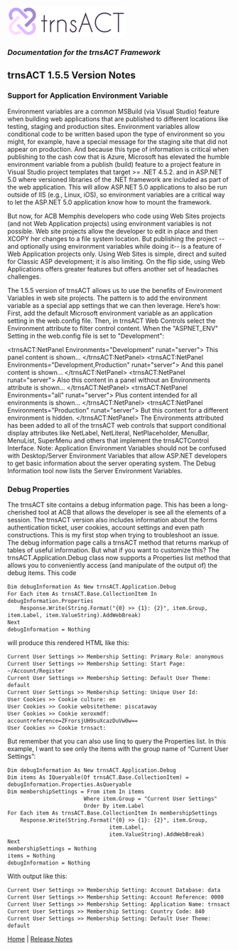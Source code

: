 ![Logo](../img/logo_default.png)  

### *Documentation for the trnsACT Framework*

## trnsACT 1.5.5 Version Notes

### Support for Application Environment Variable

Environment variables are a common MSBuild (via Visual Studio) feature when building web applications that are published to different locations like testing, staging and production sites. Environment variables allow conditional code to be written based upon the type of environment so you might, for example, have a special message for the staging site that did not appear on production. And because this type of information is critical when publishing to the cash cow that is Azure, Microsoft has elevated the humble environment variable from a publish (build) feature to a project feature in Visual Studio project templates that target >= .NET 4.5.2. and in ASP.NET 5.0 where versioned libraries of the .NET framework are included as part of the web application. This will allow ASP.NET 5.0 applications to also be run outside of IIS (e.g., Linux, iOS), so environment variables are a critical way to let the ASP.NET 5.0 application know how to mount the framework.

But now, for ACB Memphis developers who code using Web Sites projects (and not Web Application projects) using environment variables is not possible. Web site projects allow the developer to edit in place and then XCOPY her changes to a file system location. But publishing the project --and optionally using environment variables while doing it-- is a feature of Web Application projects only. Using Web Sites is simple, direct and suited for Classic ASP development; it is also limiting. On the flip side, using Web Applications offers greater features but offers another set of headaches challenges. 

The 1.5.5 version of trnsACT allows us to use the benefits of Environment Variables in web site projects. The pattern is to add the environment variable as a special app settings that we can then leverage. Here’s how:
First, add the default Microsoft environment variable as an application setting in the web.config file. 
<add key="ASPNET_ENV" value="Development" />
Then, in trnsACT Web Controls select the Environment attribute to filter control content. 
When the "ASPNET_ENV" Setting in the web.config file is set to "Development":

<trnsACT:NetPanel Environments="Development" runat="server">
        This panel content is shown...
</trnsACT:NetPanel>
<trnsACT:NetPanel Environments="Development,Production" runat="server">
        And this panel content is shown...
</trnsACT:NetPanel>
<trnsACT:NetPanel runat="server">
        Also this content in a panel without an Environments attribute is shown...
</trnsACT:NetPanel>
<trnsACT:NetPanel Environments="all" runat="server">
        Plus content intended for all environments is shown...
</trnsACT:NetPanel>
<trnsACT:NetPanel Environments="Production" runat="server">
        But this content for a different environment is hidden.
</trnsACT:NetPanel>
The Environments attributed has been added to all of the trnsACT web controls that support conditional display attributes like NetLabel, NetLiteral, NetPlaceholder, MenuBar, MenuList, SuperMenu and others that implement the trnsACTControl Interface. 
Note: Application Environment Variables should not be confused with Desktop/Server Environment Variables that allow ASP.NET developers to get basic information about the server operating system. The Debug Information tool now lists the Server Environment Variables.

### Debug Properties

The trnsACT site contains a debug information page. This has been a long-cherished tool at ACB that allows the developer is see all the elements of a session. The trnsACT version also includes information about the forms authentication ticket, user cookies, account settings and even path constructions. This is my first stop when trying to troubleshoot an issue. 
The debug information page calls a trnsACT method that returns markup of tables of useful information. But what if you want to customize this? The trnsACT.Application.Debug class now supports a Properties list method that allows you to conveniently access (and manipulate of the output of) the debug items.
This code

    Dim debugInformation As New trnsACT.Application.Debug
    For Each item As trnsACT.Base.CollectionItem In debugInformation.Properties
        Response.Write(String.Format("{0} >> {1}: {2}", item.Group, item.Label, item.ValueString).AddWebBreak)
    Next
    debugInformation = Nothing

will produce this rendered HTML like this:

    Current User Settings >> Membership Setting: Primary Role: anonymous
    Current User Settings >> Membership Setting: Start Page: ~/Account/Register
    Current User Settings >> Membership Setting: Default User Theme: default
    Current User Settings >> Membership Setting: Unique User Id: 
    User Cookies >> Cookie culture: en
    User Cookies >> Cookie websitetheme: piscataway
    User Cookies >> Cookie xeroxmdf: accountreference=ZFrorsjUH9suXcazDuVw0w==
    User Cookies >> Cookie trnsact: 

But remember that you can also use linq to query the Properties list. In this example, I want to see only the items with the group name of “Current User Settings”:

    Dim debugInformation As New trnsACT.Application.Debug
    Dim items As IQueryable(Of trnsACT.Base.CollectionItem) = debugInformation.Properties.AsQueryable
    Dim membershipSettings = From item In items
                            Where item.Group = "Current User Settings"
                            Order By item.Label
    For Each item As trnsACT.Base.CollectionItem In membershipSettings
        Response.Write(String.Format("{0} >> {1}: {2}", item.Group,
                                    item.Label,
                                    item.ValueString).AddWebBreak)
    Next
    membershipSettings = Nothing
    items = Nothing
    debugInformation = Nothing

With output like this:

    Current User Settings >> Membership Setting: Account Database: data
    Current User Settings >> Membership Setting: Account Reference: 0000
    Current User Settings >> Membership Setting: Application Name: trnsact
    Current User Settings >> Membership Setting: Country Code: 840
    Current User Settings >> Membership Setting: Default User Theme: default


[Home](../README.md) | [Release Notes](releasenotes.md)